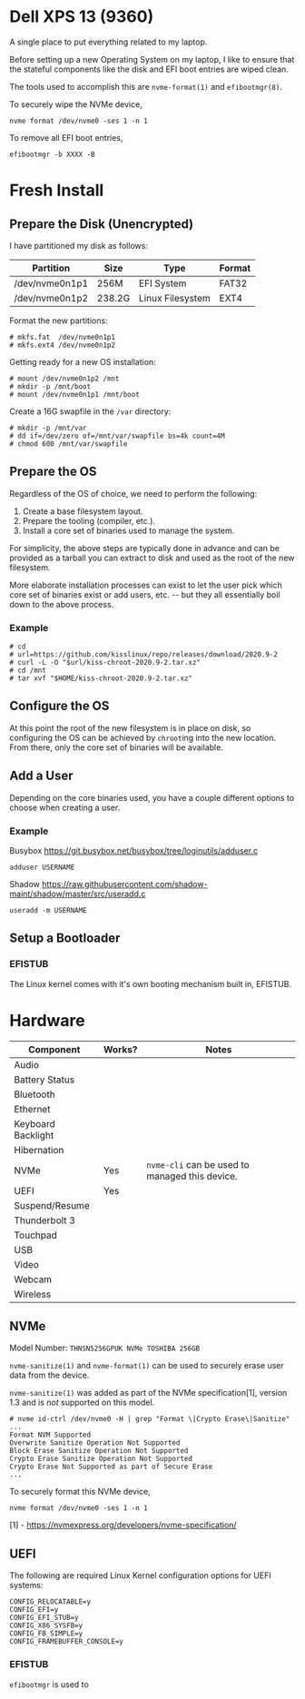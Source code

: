 # Dell XPS 13 (9360)

A single place to put everything related to my laptop.

Before setting up a new Operating System on my laptop, I like to ensure that the stateful components
like the disk and EFI boot entries are wiped clean.

The tools used to accomplish this are `nvme-format(1)` and `efibootmgr(8)`.

To securely wipe the NVMe device,

```
nvme format /dev/nvme0 -ses 1 -n 1
```

To remove all EFI boot entries,

```
efibootmgr -b XXXX -B
```

# Fresh Install

## Prepare the Disk (Unencrypted)

I have partitioned my disk as follows:

| Partition          | Size   | Type             | Format |
|--------------------|--------|------------------|--------|
| /dev/nvme0n1p1     | 256M   | EFI System       | FAT32  |
| /dev/nvme0n1p2     | 238.2G | Linux Filesystem | EXT4   |

Format the new partitions:
```
# mkfs.fat  /dev/nvme0n1p1
# mkfs.ext4 /dev/nvme0n1p2
```

Getting ready for a new OS installation:
```
# mount /dev/nvme0n1p2 /mnt
# mkdir -p /mnt/boot
# mount /dev/nvme0n1p1 /mnt/boot
```

Create a 16G swapfile in the `/var` directory:
```
# mkdir -p /mnt/var
# dd if=/dev/zero of=/mnt/var/swapfile bs=4k count=4M
# chmod 600 /mnt/var/swapfile
```

## Prepare the OS

Regardless of the OS of choice, we need to perform the following:

1. Create a base filesystem layout.
2. Prepare the tooling (compiler, etc.).
3. Install a core set of binaries used to manage the system.

For simplicity, the above steps are typically done in advance and can be provided as a tarball 
you can extract to disk and used as the root of the new filesystem.

More elaborate installation processes can exist to let the user pick which core set of binaries
exist or add users, etc. -- but they all essentially boil down to the above process.

### Example

```
# cd
# url=https://github.com/kisslinux/repo/releases/download/2020.9-2
# curl -L -O "$url/kiss-chroot-2020.9-2.tar.xz"
# cd /mnt
# tar xvf "$HOME/kiss-chroot-2020.9-2.tar.xz"
```

## Configure the OS

At this point the root of the new filesystem is in place on disk, so configuring the OS can be
achieved by `chroot`ing into the new location. From there, only the core set of binaries will
be available.

## Add a User

Depending on the core binaries used, you have a couple different options to choose when creating a
user.

### Example

Busybox
https://git.busybox.net/busybox/tree/loginutils/adduser.c
```
adduser USERNAME
```

Shadow
https://raw.githubusercontent.com/shadow-maint/shadow/master/src/useradd.c
```
useradd -m USERNAME
```

## Setup a Bootloader

### EFISTUB

The Linux kernel comes with it's own booting mechanism built in, EFISTUB.

# Hardware

| Component          | Works? | Notes |
|--------------------|--------|-------|
| Audio              |        |       |
| Battery Status     |        |       |
| Bluetooth          |        |       |
| Ethernet           |        |       |
| Keyboard Backlight |        |       |
| Hibernation        |        |       |
| NVMe               | Yes    | `nvme-cli` can be used to managed this device. |
| UEFI               | Yes    |       |
| Suspend/Resume     |        |       |
| Thunderbolt 3      |        |       |
| Touchpad           |        |       |
| USB                |        |       |
| Video              |        |       |
| Webcam             |        |       |
| Wireless           |        |       |

## NVMe

Model Number: `THNSN5256GPUK NVMe TOSHIBA 256GB`

`nvme-sanitize(1)` and `nvme-format(1)` can be used to securely erase user data from the device.

`nvme-sanitize(1)` was added as part of the NVMe specification[1], version 1.3 and is *not* 
supported on this model.

```
# nvme id-ctrl /dev/nvme0 -H | grep "Format \|Crypto Erase\|Sanitize"
...
Format NVM Supported
Overwrite Sanitize Operation Not Supported
Block Erase Sanitize Operation Not Supported
Crypto Erase Sanitize Operation Not Supported
Crypto Erase Not Supported as part of Secure Erase
...
```

To securely format this NVMe device, 

```
nvme format /dev/nvme0 -ses 1 -n 1
```

[1] - https://nvmexpress.org/developers/nvme-specification/

## UEFI

The following are required Linux Kernel configuration options for UEFI systems:

```
CONFIG_RELOCATABLE=y
CONFIG_EFI=y
CONFIG_EFI_STUB=y
CONFIG_X86_SYSFB=y
CONFIG_FB_SIMPLE=y
CONFIG_FRAMEBUFFER_CONSOLE=y
```

### EFISTUB

`efibootmgr` is used to 
